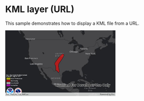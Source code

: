 # KML layer (URL)

This sample demonstrates how to display a KML file from a URL.

<img src="KmlLayerUrl.jpg" width="350"/>



